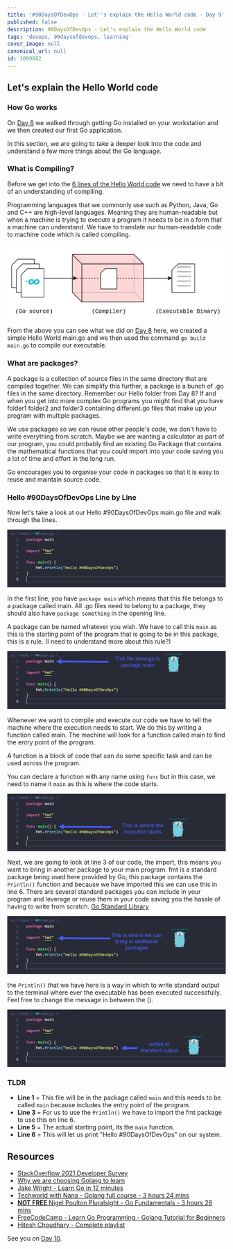 ```yaml
---
title: '#90DaysOfDevOps - Let''s explain the Hello World code - Day 9'
published: false
description: 90DaysOfDevOps - Let's explain the Hello World code
tags: 'devops, 90daysofdevops, learning'
cover_image: null
canonical_url: null
id: 1099682
---
```


## Let's explain the Hello World code

### How Go works

On [Day 8](day08.md) we walked through getting Go installed on your workstation and we then created our first Go application.

In this section, we are going to take a deeper look into the code and understand a few more things about the Go language.

### What is Compiling?

Before we get into the [6 lines of the Hello World code](Go/hello.go) we need to have a bit of an understanding of compiling.

Programming languages that we commonly use such as Python, Java, Go and C++ are high-level languages. Meaning they are human-readable but when a machine is trying to execute a program it needs to be in a form that a machine can understand. We have to translate our human-readable code to machine code which is called compiling.

![](Images/Day9_Go1.png)

From the above you can see what we did on [Day 8](day08.md) here, we created a simple Hello World main.go and we then used the command `go build main.go` to compile our executable.

### What are packages?

A package is a collection of source files in the same directory that are compiled together. We can simplify this further, a package is a bunch of .go files in the same directory. Remember our Hello folder from Day 8? If and when you get into more complex Go programs you might find that you have folder1 folder2 and folder3 containing different.go files that make up your program with multiple packages.

We use packages so we can reuse other people's code, we don't have to write everything from scratch. Maybe we are wanting a calculator as part of our program, you could probably find an existing Go Package that contains the mathematical functions that you could import into your code saving you a lot of time and effort in the long run.

Go encourages you to organise your code in packages so that it is easy to reuse and maintain source code.

### Hello #90DaysOfDevOps Line by Line

Now let's take a look at our Hello #90DaysOfDevOps main.go file and walk through the lines.

![](Images/Day9_Go2.png)

In the first line, you have `package main` which means that this file belongs to a package called main. All .go files need to belong to a package, they should also have `package something` in the opening line.

A package can be named whatever you wish. We have to call this `main` as this is the starting point of the program that is going to be in this package, this is a rule. (I need to understand more about this rule?)

![](Images/Day9_Go3.png)

Whenever we want to compile and execute our code we have to tell the machine where the execution needs to start. We do this by writing a function called main. The machine will look for a function called main to find the entry point of the program.

A function is a block of code that can do some specific task and can be used across the program.

You can declare a function with any name using `func` but in this case, we need to name it `main` as this is where the code starts.

![](Images/Day9_Go4.png)

Next, we are going to look at line 3 of our code, the import, this means you want to bring in another package to your main program. fmt is a standard package being used here provided by Go, this package contains the `Println()` function and because we have imported this we can use this in line 6. There are several standard packages you can include in your program and leverage or reuse them in your code saving you the hassle of having to write from scratch. [Go Standard Library](https://pkg.go.dev/std)

![](Images/Day9_Go5.png)

the `Println()` that we have here is a way in which to write standard output to the terminal where ever the executable has been executed successfully. Feel free to change the message in between the ().

![](Images/Day9_Go6.png)

### TLDR

- **Line 1** = This file will be in the package called `main` and this needs to be called `main` because includes the entry point of the program.
- **Line 3** = For us to use the `Println()` we have to import the fmt package to use this on line 6.
- **Line 5** = The actual starting point, its the `main` function.
- **Line 6** = This will let us print "Hello #90DaysOfDevOps" on our system.

## Resources

- [StackOverflow 2021 Developer Survey](https://insights.stackoverflow.com/survey/2021)
- [Why we are choosing Golang to learn](https://www.youtube.com/watch?v=7pLqIIAqZD4&t=9s)
- [Jake Wright - Learn Go in 12 minutes](https://www.youtube.com/watch?v=C8LgvuEBraI&t=312s)
- [Techworld with Nana - Golang full course - 3 hours 24 mins](https://www.youtube.com/watch?v=yyUHQIec83I)
- [**NOT FREE** Nigel Poulton Pluralsight - Go Fundamentals - 3 hours 26 mins](https://www.pluralsight.com/courses/go-fundamentals)
- [FreeCodeCamp - Learn Go Programming - Golang Tutorial for Beginners](https://www.youtube.com/watch?v=YS4e4q9oBaU&t=1025s)
- [Hitesh Choudhary - Complete playlist](https://www.youtube.com/playlist?list=PLRAV69dS1uWSR89FRQGZ6q9BR2b44Tr9N)

See you on [Day 10](day10.md).
